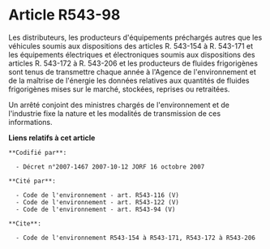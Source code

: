 # Article R543-98

Les distributeurs, les producteurs d'équipements préchargés autres que les véhicules soumis aux dispositions des articles R.
543-154 à R. 543-171 et les équipements électriques et électroniques soumis aux dispositions des articles R. 543-172 à R.
543-206 et les producteurs de fluides frigorigènes sont tenus de transmettre chaque année à l'Agence de l'environnement et de
la maîtrise de l'énergie les données relatives aux quantités de fluides frigorigènes mises sur le marché, stockées, reprises
ou retraitées.

Un arrêté conjoint des ministres chargés de l'environnement et de l'industrie fixe la nature et les modalités de transmission
de ces informations.

**Liens relatifs à cet article**

	**Codifié par**:

	  - Décret n°2007-1467 2007-10-12 JORF 16 octobre 2007

	**Cité par**:

	  - Code de l'environnement - art. R543-116 (V)
	  - Code de l'environnement - art. R543-122 (V)
	  - Code de l'environnement - art. R543-94 (V)

	**Cite**:

	  - Code de l'environnement R543-154 à R543-171, R543-172 à R543-206
